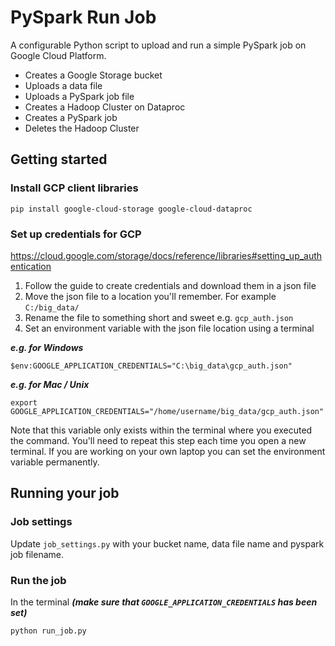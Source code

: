 # PySpark Run Job

A configurable Python script to upload and run a simple PySpark job on Google Cloud Platform.
- Creates a Google Storage bucket
- Uploads a data file
- Uploads a PySpark job file
- Creates a Hadoop Cluster on Dataproc
- Creates a PySpark job
- Deletes the Hadoop Cluster
 
 ## Getting started
 ### Install GCP client libraries
 ```shell
 pip install google-cloud-storage google-cloud-dataproc
 ```

### Set up credentials for GCP
https://cloud.google.com/storage/docs/reference/libraries#setting_up_authentication

1. Follow the guide to create credentials and download them in a json file
2. Move the json file to a location you'll remember. For example `C:/big_data/`
3. Rename the file to something short and sweet e.g. `gcp_auth.json`
4. Set an environment variable with the json file location using a terminal 

***e.g. for Windows***

```shell
$env:GOOGLE_APPLICATION_CREDENTIALS="C:\big_data\gcp_auth.json"
```
***e.g. for Mac / Unix***

```shell
export GOOGLE_APPLICATION_CREDENTIALS="/home/username/big_data/gcp_auth.json"
```
Note that this variable only exists within the terminal where you executed the command. You'll need to repeat this step each time you open a new terminal. If you are working on your own laptop you can set the environment variable permanently.

 ## Running your job

 ### Job settings
 Update `job_settings.py` with your bucket name, data file name and pyspark job filename.

 ### Run the job
 In the terminal ***(make sure that `GOOGLE_APPLICATION_CREDENTIALS` has been set)***
 ```shell
python run_job.py
 ```
 